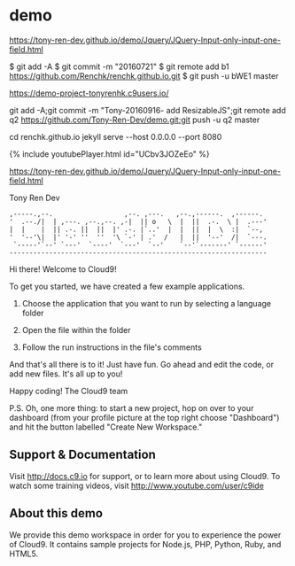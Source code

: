 # demo


https://tony-ren-dev.github.io/demo/Jquery/JQuery-Input-only-input-one-field.html




$ git add -A
$ git commit -m "20160721" 
$ git remote add b1 https://github.com/Renchk/renchk.github.io.git
$ git push -u bWE1 master  


https://demo-project-tonyrenhk.c9users.io/



git add -A;git commit -m "Tony-20160916- add ResizableJS";git remote add q2 https://github.com/Tony-Ren-Dev/demo.git;git push -u q2 master


cd renchk.github.io
jekyll serve --host 0.0.0.0 --port 8080

<script src="https://gist.github.com/TonyRenHK/0e55710db054e697e2bd92de56328c53.js"></script>



{% include youtubePlayer.html id="UCbv3JOZeEo" %}

https://tony-ren-dev.github.io/demo/Jquery/JQuery-Input-only-input-one-field.html

Tony Ren Dev












    ,-----.,--.                  ,--. ,---.   ,--.,------.  ,------.
    '  .--./|  | ,---. ,--.,--. ,-|  || o   \  |  ||  .-.  \ |  .---'
    |  |    |  || .-. ||  ||  |' .-. |`..'  |  |  ||  |  \  :|  `--, 
    '  '--'\|  |' '-' ''  ''  '\ `-' | .'  /   |  ||  '--'  /|  `---.
     `-----'`--' `---'  `----'  `---'  `--'    `--'`-------' `------'
    ----------------------------------------------------------------- 


Hi there! Welcome to Cloud9!

To get you started, we have created a few example applications.

1) Choose the application that you want to run by selecting a language folder

2) Open the file within the folder

3) Follow the run instructions in the file's comments
    
And that's all there is to it! Just have fun. Go ahead and edit the code, 
or add new files. It's all up to you! 

Happy coding!
The Cloud9 team

P.S. Oh, one more thing: to start a new project, hop on over to your 
dashboard (from your profile picture at the top right choose "Dashboard") 
and hit the button labelled "Create New Workspace."


## Support & Documentation

Visit http://docs.c9.io for support, or to learn more about using Cloud9. 
To watch some training videos, visit http://www.youtube.com/user/c9ide

## About this demo

We provide this demo workspace in order for you to experience the power of Cloud9. 
It contains sample projects for Node.js, PHP, Python, Ruby, and HTML5.

